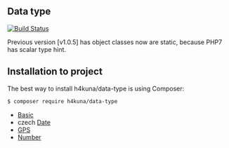 ## Data type

[![Build Status](https://travis-ci.org/h4kuna/data-type.svg?branch=master)](https://travis-ci.org/h4kuna/data-type)

Previous version [v1.0.5] has object classes now are static, because PHP7 has scalar type hint.

Installation to project
-----------------------
The best way to install h4kuna/data-type is using Composer:
```sh
$ composer require h4kuna/data-type
```

- [Basic](src/Basic)
- czech [Date](src/Date)
- [GPS](src/Location)
- [Number](src/Number)
